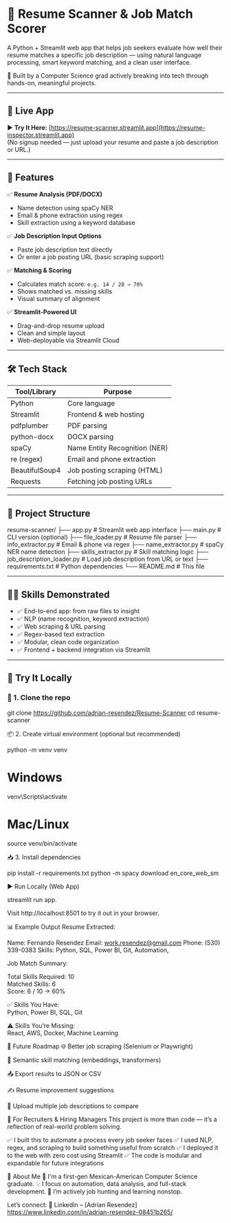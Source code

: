 # 🧠 Resume Scanner & Job Match Scorer

A Python + Streamlit web app that helps job seekers evaluate how well their resume matches a specific job description — using natural language processing, smart keyword matching, and a clean user interface.

🚀 Built by a Computer Science grad actively breaking into tech through hands-on, meaningful projects.

---

## 🌟 Live App

▶️ **Try It Here:** [https://resume-scanner.streamlit.app](https://resume-inspector.streamlit.app)  
(No signup needed — just upload your resume and paste a job description or URL.)

---

## 🎯 Features

✅ **Resume Analysis (PDF/DOCX)**  
- Name detection using spaCy NER  
- Email & phone extraction using regex  
- Skill extraction using a keyword database

✅ **Job Description Input Options**  
- Paste job description text directly  
- Or enter a job posting URL (basic scraping support)

✅ **Matching & Scoring**  
- Calculates match score: `e.g. 14 / 20 → 70%`  
- Shows matched vs. missing skills  
- Visual summary of alignment

✅ **Streamlit-Powered UI**  
- Drag-and-drop resume upload  
- Clean and simple layout  
- Web-deployable via Streamlit Cloud

---

## 🛠️ Tech Stack

| Tool/Library       | Purpose                            |
|--------------------|------------------------------------|
| Python             | Core language                      |
| Streamlit          | Frontend & web hosting             |
| pdfplumber         | PDF parsing                        |
| python-docx        | DOCX parsing                       |
| spaCy              | Name Entity Recognition (NER)      |
| re (regex)         | Email and phone extraction         |
| BeautifulSoup4     | Job posting scraping (HTML)        |
| Requests           | Fetching job posting URLs          |

---

## 📂 Project Structure

resume-scanner/
├── app.py # Streamlit web app interface
├── main.py # CLI version (optional)
├── file_loader.py # Resume file parser
├── info_extractor.py # Email & phone via regex
├── name_extractor.py # spaCy NER name detection
├── skills_extractor.py # Skill matching logic
├── job_description_loader.py # Load job description from URL or text
├── requirements.txt # Python dependencies
└── README.md # This file

---

## 🧑‍💻 Skills Demonstrated

- ✅ End-to-end app: from raw files to insight
- ✅ NLP (name recognition, keyword extraction)
- ✅ Web scraping & URL parsing
- ✅ Regex-based text extraction
- ✅ Modular, clean code organization
- ✅ Frontend + backend integration via Streamlit

---

## 🧪 Try It Locally

### 🔧 1. Clone the repo


git clone https://github.com/adrian-resendez/Resume-Scanner
cd resume-scanner

📦 2. Create virtual environment (optional but recommended)

python -m venv venv
# Windows
venv\Scripts\activate
# Mac/Linux
source venv/bin/activate

📥 3. Install dependencies

pip install -r requirements.txt
python -m spacy download en_core_web_sm

▶️ Run Locally (Web App)


streamlit run app.

Visit http://localhost:8501 to try it out in your browser.

📊 Example Output
Resume Extracted:

Name: Fernando Resendez
Email: work.resendez@gmail.com
Phone: (530) 339-0383
Skills: Python, SQL, Power BI, Git, Automation, 

Job Match Summary:

Total Skills Required: 10  
Matched Skills: 6  
Score: 6 / 10 → 60%

✅ Skills You Have:  
Python, Power BI, SQL, Git

⚠️ Skills You’re Missing:  
React, AWS, Docker, Machine Learning

🔮 Future Roadmap
🌐 Better job scraping (Selenium or Playwright)

🧠 Semantic skill matching (embeddings, transformers)

📤 Export results to JSON or CSV

✍️ Resume improvement suggestions

🧪 Upload multiple job descriptions to compare

💼 For Recruiters & Hiring Managers
This project is more than code — it’s a reflection of real-world problem solving.

✅ I built this to automate a process every job seeker faces
✅ I used NLP, regex, and scraping to build something useful from scratch
✅ I deployed it to the web with zero cost using Streamlit
✅ The code is modular and expandable for future integrations

🙋 About Me
👋 I'm a first-gen Mexican-American Computer Science graduate.
💡 I focus on automation, data analysis, and full-stack development.
🚀 I’m actively job hunting and learning nonstop.

Let’s connect:
🔗 LinkedIn – [Adrian Resendez]  https://www.linkedin.com/in/adrian-resendez-08451b265/

